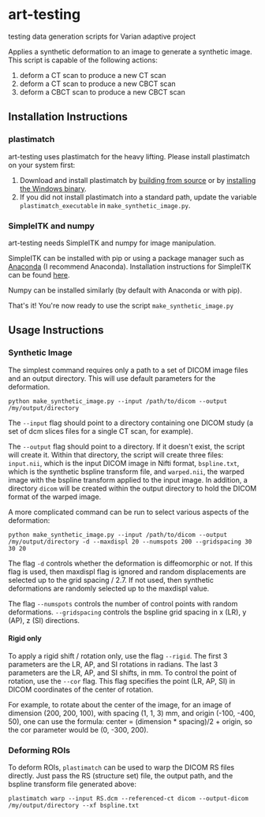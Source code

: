 # art-testing
testing data generation scripts for Varian adaptive project

Applies a synthetic deformation to an image to generate a synthetic image. This
script is capable of the following actions:
  1) deform a CT scan to produce a new CT scan
  2) deform a CT scan to produce a new CBCT scan
  3) deform a CBCT scan to produce a new CBCT scan

## Installation Instructions

### plastimatch

art-testing uses plastimatch for the heavy lifting. Please install plastimatch on your system first:

1. Download and install plastimatch by [building from source](http://plastimatch.org/building_plastimatch.html) or by [installing the Windows binary](http://plastimatch.org/windows_installation.html).
2. If you did not install plastimatch into a standard path, update the variable `plastimatch_executable` in `make_synthetic_image.py`.

### SimpleITK and numpy

art-testing needs SimpleITK and numpy for image manipulation.

SimpleITK can be installed with pip or using a package manager such as [Anaconda](https://www.anaconda.com/distribution/) (I recommend Anaconda). Installation instructions for SimpleITK can be found [here](https://simpleitk.readthedocs.io/en/master/Documentation/docs/source/installation.html).

Numpy can be installed similarly (by default with Anaconda or with pip).

That's it! You're now ready to use the script `make_synthetic_image.py`

## Usage Instructions

### Synthetic Image

The simplest command requires only a path to a set of DICOM image files and an output directory. This will use default parameters for the deformation.

```
python make_synthetic_image.py --input /path/to/dicom --output /my/output/directory
```

The `--input` flag should point to a directory containing one DICOM study (a set of dcm slices files for a single CT scan, for example).

The `--output` flag should point to a directory. If it doesn't exist, the script will create it. Within that directory, the script will create three files: `input.nii`, which is the input DICOM image in Nifti format, `bspline.txt`, which is the synthetic bspline transform file, and `warped.nii`, the warped image with the bspline transform applied to the input image. In addition, a directory `dicom` will be created within the output directory to hold the DICOM format of the warped image.

A more complicated command can be run to select various aspects of the deformation:

```
python make_synthetic_image.py --input /path/to/dicom --output /my/output/directory -d --maxdispl 20 --numspots 200 --gridspacing 30 30 20
```

The flag `-d` controls whether the deformation is diffeomorphic or not. If this flag is used, then maxdispl flag is ignored and random displacements are selected up to the grid spacing / 2.7. If not used, then synthetic deformations are randomly selected up to the maxdispl value.

The flag `--numspots` controls the number of control points with random deformations. `--gridspacing` controls the bspline grid spacing in x (LR), y (AP), z (SI) directions.

#### Rigid only

To apply a rigid shift / rotation only, use the flag `--rigid`. The first 3 parameters are the LR, AP, and SI rotations in radians. The last 3 parameters are the LR, AP, and SI shifts, in mm. To control the point of rotation, use the `--cor` flag. This flag specifies the point (LR, AP, SI) in DICOM coordinates of the center of rotation. 

For example, to rotate about the center of the image, for an image of dimension (200, 200, 100), with spacing (1, 1, 3) mm, and origin (-100, -400, 50), one can use the formula: center = (dimension * spacing)/2 + origin, so the cor parameter would be (0, -300, 200). 

### Deforming ROIs

To deform ROIs, `plastimatch` can be used to warp the DICOM RS files directly. Just pass the RS (structure set) file, the output path, and the bspline transform file generated above:

```
plastimatch warp --input RS.dcm --referenced-ct dicom --output-dicom /my/output/directory --xf bspline.txt
```
